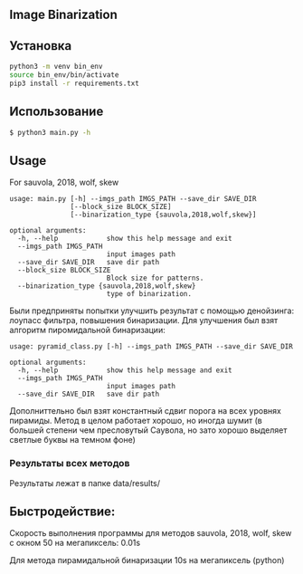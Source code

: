 ## Image Binarization

## Установка
```sh
python3 -m venv bin_env
source bin_env/bin/activate
pip3 install -r requirements.txt 
```


## Использование

```sh
$ python3 main.py -h
```

## Usage
For sauvola, 2018, wolf, skew
```
usage: main.py [-h] --imgs_path IMGS_PATH --save_dir SAVE_DIR
               [--block_size BLOCK_SIZE]
               [--binarization_type {sauvola,2018,wolf,skew}]

optional arguments:
  -h, --help            show this help message and exit
  --imgs_path IMGS_PATH
                        input images path
  --save_dir SAVE_DIR   save dir path
  --block_size BLOCK_SIZE
                        Block size for patterns.
  --binarization_type {sauvola,2018,wolf,skew}
                        type of binarization.

```
Были предприняты попытки улучшить результат с помощью денойзинга: лоупасс фильтра, повышения бинаризации.
Для улучшения был взят алгоритм пиромидальной бинаризации:
```
usage: pyramid_class.py [-h] --imgs_path IMGS_PATH --save_dir SAVE_DIR

optional arguments:
  -h, --help            show this help message and exit
  --imgs_path IMGS_PATH
                        input images path
  --save_dir SAVE_DIR   save dir path

```
Дополниттельно был взят константный сдвиг порога   на всех уровнях пирамиды. Метод в целом работает хорошо, но иногда шумит (в большей степени чем пресловутый Саувола, но зато хорошо выделяет светлые буквы на темном фоне)
### Результаты всех методов
Результаты лежат в папке data/results/


## Быстродействие:
Скорость выполнения программы для методов sauvola, 2018, wolf, skew с окном 50 на мегапиксель: 0.01s 

Для метода пирамидальной бинаризации 10s  на мегапиксель (python)


